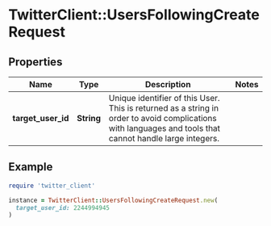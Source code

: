 # TwitterClient::UsersFollowingCreateRequest

## Properties

| Name | Type | Description | Notes |
| ---- | ---- | ----------- | ----- |
| **target_user_id** | **String** | Unique identifier of this User. This is returned as a string in order to avoid complications with languages and tools that cannot handle large integers. |  |

## Example

```ruby
require 'twitter_client'

instance = TwitterClient::UsersFollowingCreateRequest.new(
  target_user_id: 2244994945
)
```

